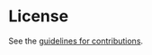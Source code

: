 # License

See the
[guidelines for contributions](https://github.com/fiestajetsam/draft-gruessing-ntp-ntpv5-requirements/blob/main/CONTRIBUTING.md).
